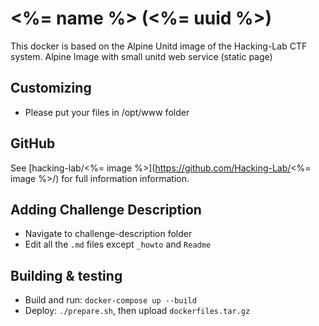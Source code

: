 # <%= name %> (<%= uuid %>)
This docker is based on the Alpine Unitd image of the Hacking-Lab CTF system.
Alpine Image with small unitd web service (static page)

## Customizing
- Please put your files in /opt/www folder

## GitHub
See [hacking-lab/<%= image %>](https://github.com/Hacking-Lab/<%= image %>/) for full information information.

## Adding Challenge Description
- Navigate to challenge-description folder
- Edit all the `.md` files except `_howto` and `Readme` 

## Building & testing
- Build and run: `docker-compose up --build`
- Deploy: `./prepare.sh`, then upload `dockerfiles.tar.gz`
